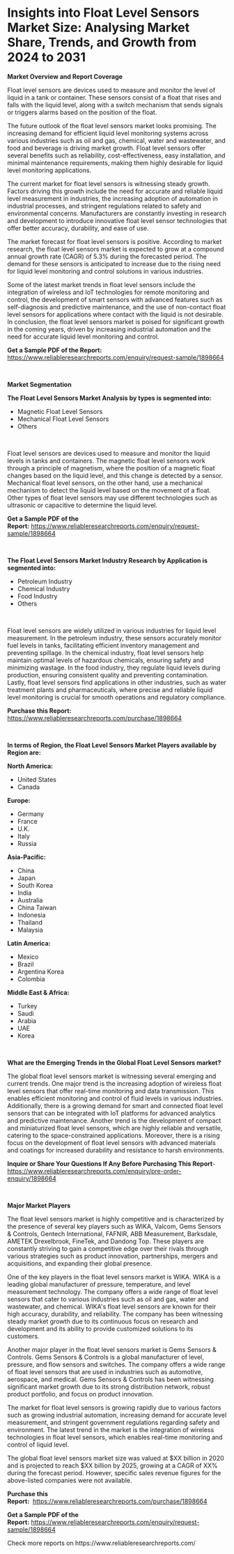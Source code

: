 <p><h1>Insights into Float Level Sensors Market Size: Analysing Market Share, Trends, and Growth from 2024 to 2031</h1></p><p><strong>Market Overview and Report Coverage</strong></p>
<p><p>Float level sensors are devices used to measure and monitor the level of liquid in a tank or container. These sensors consist of a float that rises and falls with the liquid level, along with a switch mechanism that sends signals or triggers alarms based on the position of the float.</p><p>The future outlook of the float level sensors market looks promising. The increasing demand for efficient liquid level monitoring systems across various industries such as oil and gas, chemical, water and wastewater, and food and beverage is driving market growth. Float level sensors offer several benefits such as reliability, cost-effectiveness, easy installation, and minimal maintenance requirements, making them highly desirable for liquid level monitoring applications.</p><p>The current market for float level sensors is witnessing steady growth. Factors driving this growth include the need for accurate and reliable liquid level measurement in industries, the increasing adoption of automation in industrial processes, and stringent regulations related to safety and environmental concerns. Manufacturers are constantly investing in research and development to introduce innovative float level sensor technologies that offer better accuracy, durability, and ease of use.</p><p>The market forecast for float level sensors is positive. According to market research, the float level sensors market is expected to grow at a compound annual growth rate (CAGR) of 5.3% during the forecasted period. The demand for these sensors is anticipated to increase due to the rising need for liquid level monitoring and control solutions in various industries. </p><p>Some of the latest market trends in float level sensors include the integration of wireless and IoT technologies for remote monitoring and control, the development of smart sensors with advanced features such as self-diagnosis and predictive maintenance, and the use of non-contact float level sensors for applications where contact with the liquid is not desirable. In conclusion, the float level sensors market is poised for significant growth in the coming years, driven by increasing industrial automation and the need for accurate liquid level monitoring and control.</p></p>
<p><strong>Get a Sample PDF of the Report:</strong> <a href="https://www.reliableresearchreports.com/enquiry/request-sample/1898664">https://www.reliableresearchreports.com/enquiry/request-sample/1898664</a></p>
<p>&nbsp;</p>
<p><strong>Market Segmentation</strong></p>
<p><strong>The Float Level Sensors Market Analysis by types is segmented into:</strong></p>
<p><ul><li>Magnetic Float Level Sensors</li><li>Mechanical Float Level Sensors</li><li>Others</li></ul></p>
<p>&nbsp;</p>
<p><p>Float level sensors are devices used to measure and monitor the liquid levels in tanks and containers. The magnetic float level sensors work through a principle of magnetism, where the position of a magnetic float changes based on the liquid level, and this change is detected by a sensor. Mechanical float level sensors, on the other hand, use a mechanical mechanism to detect the liquid level based on the movement of a float. Other types of float level sensors may use different technologies such as ultrasonic or capacitive to determine the liquid level.</p></p>
<p><strong>Get a Sample PDF of the Report:</strong>&nbsp;<a href="https://www.reliableresearchreports.com/enquiry/request-sample/1898664">https://www.reliableresearchreports.com/enquiry/request-sample/1898664</a></p>
<p>&nbsp;</p>
<p><strong>The Float Level Sensors Market Industry Research by Application is segmented into:</strong></p>
<p><ul><li>Petroleum Industry</li><li>Chemical Industry</li><li>Food Industry</li><li>Others</li></ul></p>
<p>&nbsp;</p>
<p><p>Float level sensors are widely utilized in various industries for liquid level measurement. In the petroleum industry, these sensors accurately monitor fuel levels in tanks, facilitating efficient inventory management and preventing spillage. In the chemical industry, float level sensors help maintain optimal levels of hazardous chemicals, ensuring safety and minimizing wastage. In the food industry, they regulate liquid levels during production, ensuring consistent quality and preventing contamination. Lastly, float level sensors find applications in other industries, such as water treatment plants and pharmaceuticals, where precise and reliable liquid level monitoring is crucial for smooth operations and regulatory compliance.</p></p>
<p><strong>Purchase this Report:</strong>&nbsp; <a href="https://www.reliableresearchreports.com/purchase/1898664">https://www.reliableresearchreports.com/purchase/1898664</a></p>
<p>&nbsp;</p>
<p><strong>In terms of Region, the Float Level Sensors Market Players available by Region are:</strong></p>
<p>
    <p> <strong> North America: </strong>
        <ul>
            <li>United States</li>
            <li>Canada</li>
        </ul>
        </p> 
    <p> <strong> Europe: </strong>
        <ul>
            <li>Germany</li>
            <li>France</li>
            <li>U.K.</li>
            <li>Italy</li>
            <li>Russia</li>
        </ul>
        </p> 
    <p> <strong> Asia-Pacific: </strong>
        <ul>
            <li>China</li>
            <li>Japan</li>
            <li>South Korea</li>
            <li>India</li>
            <li>Australia</li>
            <li>China Taiwan</li>
            <li>Indonesia</li>
            <li>Thailand</li>
            <li>Malaysia</li>
        </ul>
        </p> 
    <p> <strong> Latin America: </strong>
        <ul>
            <li>Mexico</li>
            <li>Brazil</li>
            <li>Argentina Korea</li>
            <li>Colombia</li>
        </ul>
        </p> 
    <p> <strong> Middle East & Africa: </strong>
        <ul>
            <li>Turkey</li>
            <li>Saudi</li>
            <li>Arabia</li>
            <li>UAE</li>
            <li>Korea</li>
        </ul>
    </p>
    </p>
<p>&nbsp;</p>
<p><strong>What are the Emerging Trends in the Global Float Level Sensors market?</strong></p>
<p><p>The global float level sensors market is witnessing several emerging and current trends. One major trend is the increasing adoption of wireless float level sensors that offer real-time monitoring and data transmission. This enables efficient monitoring and control of fluid levels in various industries. Additionally, there is a growing demand for smart and connected float level sensors that can be integrated with IoT platforms for advanced analytics and predictive maintenance. Another trend is the development of compact and miniaturized float level sensors, which are highly reliable and versatile, catering to the space-constrained applications. Moreover, there is a rising focus on the development of float level sensors with advanced materials and coatings for increased durability and resistance to harsh environments.</p></p>
<p><strong>Inquire or Share Your Questions If Any Before Purchasing This Report</strong>- <a href="https://www.reliableresearchreports.com/enquiry/pre-order-enquiry/1898664">https://www.reliableresearchreports.com/enquiry/pre-order-enquiry/1898664</a></p>
<p>&nbsp;</p>
<p><strong>Major Market Players</strong></p>
<p><p>The float level sensors market is highly competitive and is characterized by the presence of several key players such as WIKA, Valcom, Gems Sensors & Controls, Gentech International, FAFNIR, ABB Measurement, Barksdale, AMETEK Drexelbrook, FineTek, and Dandong Top. These players are constantly striving to gain a competitive edge over their rivals through various strategies such as product innovation, partnerships, mergers and acquisitions, and expanding their global presence.</p><p>One of the key players in the float level sensors market is WIKA. WIKA is a leading global manufacturer of pressure, temperature, and level measurement technology. The company offers a wide range of float level sensors that cater to various industries such as oil and gas, water and wastewater, and chemical. WIKA's float level sensors are known for their high accuracy, durability, and reliability. The company has been witnessing steady market growth due to its continuous focus on research and development and its ability to provide customized solutions to its customers.</p><p>Another major player in the float level sensors market is Gems Sensors & Controls. Gems Sensors & Controls is a global manufacturer of level, pressure, and flow sensors and switches. The company offers a wide range of float level sensors that are used in industries such as automotive, aerospace, and medical. Gems Sensors & Controls has been witnessing significant market growth due to its strong distribution network, robust product portfolio, and focus on product innovation.</p><p>The market for float level sensors is growing rapidly due to various factors such as growing industrial automation, increasing demand for accurate level measurement, and stringent government regulations regarding safety and environment. The latest trend in the market is the integration of wireless technologies in float level sensors, which enables real-time monitoring and control of liquid level.</p><p>The global float level sensors market size was valued at $XX billion in 2020 and is projected to reach $XX billion by 2025, growing at a CAGR of XX% during the forecast period. However, specific sales revenue figures for the above-listed companies were not available.</p></p>
<p><strong>Purchase this Report:</strong>&nbsp;&nbsp;<a href="https://www.reliableresearchreports.com/purchase/1898664">https://www.reliableresearchreports.com/purchase/1898664</a></p>
<p></p>
<p><strong>Get a Sample PDF of the Report:</strong>&nbsp;<a href="https://www.reliableresearchreports.com/enquiry/request-sample/1898664">https://www.reliableresearchreports.com/enquiry/request-sample/1898664</a></p>
<p>Check more reports on https://www.reliableresearchreports.com/</p>